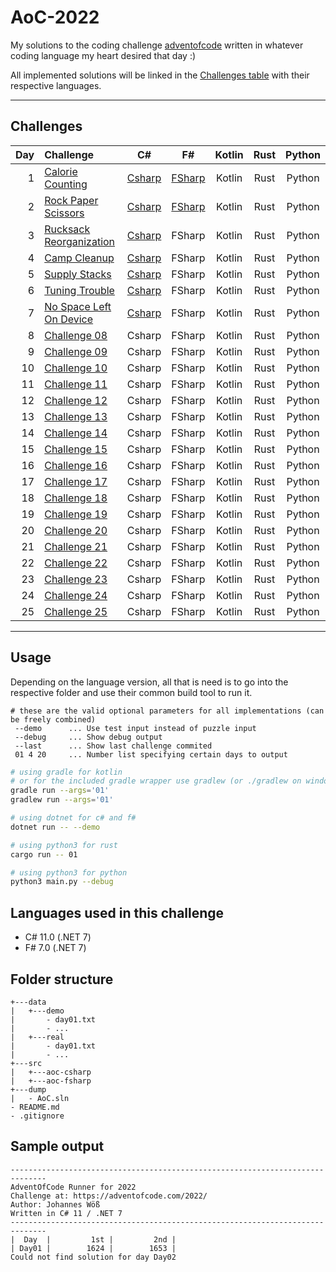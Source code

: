 # AoC-2022

My solutions to the coding challenge [adventofcode](https://adventofcode.com/2022) written in whatever coding language my heart desired that day :)

All implemented solutions will be linked in the [Challenges table](##Challenges)  with their respective languages.

---

## Challenges

| Day | Challenge | C# | F# | Kotlin | Rust | Python |
| ---: |:---------| :-------:| :-------:| :-------:| :-------:| :-------:|
|  1  | [Calorie Counting](https://adventofcode.com/2022/day/1) | [Csharp](src/aoc-csharp/puzzles/Day01.cs) | [FSharp](src/aoc-fsharp/puzzles/Day01.fs) | Kotlin | Rust | Python
|  2  | [Rock Paper Scissors](https://adventofcode.com/2022/day/2)  | [Csharp](src/aoc-csharp/puzzles/Day02.cs) | [FSharp](src/aoc-fsharp/puzzles/Day02.fs) | Kotlin | Rust | Python
|  3  | [Rucksack Reorganization](https://adventofcode.com/2022/day/3)  | [Csharp](src/aoc-csharp/puzzles/Day03.cs) | FSharp | Kotlin | Rust | Python
|  4  | [Camp Cleanup](https://adventofcode.com/2022/day/4)  | [Csharp](src/aoc-csharp/puzzles/Day04.cs) | FSharp | Kotlin | Rust | Python
|  5  | [Supply Stacks](https://adventofcode.com/2022/day/5)  | [Csharp](src/aoc-csharp/puzzles/Day05.cs) | FSharp | Kotlin | Rust | Python
|  6  | [Tuning Trouble](https://adventofcode.com/2022/day/6)  | [Csharp](src/aoc-csharp/puzzles/Day06.cs) | FSharp | Kotlin | Rust | Python
|  7  | [No Space Left On Device](https://adventofcode.com/2022/day/7)  | [Csharp](src/aoc-csharp/puzzles/Day07.cs) | FSharp | Kotlin | Rust | Python
|  8  | [Challenge 08](https://adventofcode.com/2022/day/8)  | Csharp | FSharp | Kotlin | Rust | Python
|  9  | [Challenge 09](https://adventofcode.com/2022/day/9)  | Csharp | FSharp | Kotlin | Rust | Python
| 10  | [Challenge 10](https://adventofcode.com/2022/day/10) | Csharp | FSharp | Kotlin | Rust | Python
| 11  | [Challenge 11](https://adventofcode.com/2022/day/11) | Csharp | FSharp | Kotlin | Rust | Python
| 12  | [Challenge 12](https://adventofcode.com/2022/day/12) | Csharp | FSharp | Kotlin | Rust | Python
| 13  | [Challenge 13](https://adventofcode.com/2022/day/13) | Csharp | FSharp | Kotlin | Rust | Python
| 14  | [Challenge 14](https://adventofcode.com/2022/day/14) | Csharp | FSharp | Kotlin | Rust | Python
| 15  | [Challenge 15](https://adventofcode.com/2022/day/15) | Csharp | FSharp | Kotlin | Rust | Python
| 16  | [Challenge 16](https://adventofcode.com/2022/day/16) | Csharp | FSharp | Kotlin | Rust | Python
| 17  | [Challenge 17](https://adventofcode.com/2022/day/17) | Csharp | FSharp | Kotlin | Rust | Python
| 18  | [Challenge 18](https://adventofcode.com/2022/day/18) | Csharp | FSharp | Kotlin | Rust | Python
| 19  | [Challenge 19](https://adventofcode.com/2022/day/19) | Csharp | FSharp | Kotlin | Rust | Python
| 20  | [Challenge 20](https://adventofcode.com/2022/day/20) | Csharp | FSharp | Kotlin | Rust | Python
| 21  | [Challenge 21](https://adventofcode.com/2022/day/21) | Csharp | FSharp | Kotlin | Rust | Python
| 22  | [Challenge 22](https://adventofcode.com/2022/day/22) | Csharp | FSharp | Kotlin | Rust | Python
| 23  | [Challenge 23](https://adventofcode.com/2022/day/23) | Csharp | FSharp | Kotlin | Rust | Python
| 24  | [Challenge 24](https://adventofcode.com/2022/day/24) | Csharp | FSharp | Kotlin | Rust | Python
| 25  | [Challenge 25](https://adventofcode.com/2022/day/25) | Csharp | FSharp | Kotlin | Rust | Python

---

## Usage

Depending on the language version, all that is need is to go into the respective folder and
use their common build tool to run it.

```
# these are the valid optional parameters for all implementations (can be freely combined)
 --demo      ... Use test input instead of puzzle input
 --debug     ... Show debug output
 --last      ... Show last challenge commited
 01 4 20     ... Number list specifying certain days to output 
```
```zsh
# using gradle for kotlin
# or for the included gradle wrapper use gradlew (or ./gradlew on windows)
gradle run --args='01'
gradlew run --args='01'

# using dotnet for c# and f#
dotnet run -- --demo

# using python3 for rust
cargo run -- 01

# using python3 for python
python3 main.py --debug
```

## Languages used in this challenge

* C# 11.0 (.NET 7)
* F# 7.0 (.NET 7)

## Folder structure 

```
+---data
|   +---demo
|       - day01.txt
|       - ...
|   +---real
|       - day01.txt
|       - ...
+---src
|   +---aoc-csharp
|   +---aoc-fsharp
+---dump
|   - AoC.sln
- README.md
- .gitignore
```


## Sample output

```log
------------------------------------------------------------------------------
AdventOfCode Runner for 2022
Challenge at: https://adventofcode.com/2022/
Author: Johannes Wöß
Written in C# 11 / .NET 7
------------------------------------------------------------------------------
|  Day  |         1st |         2nd |
| Day01 |        1624 |        1653 |
Could not find solution for day Day02
```